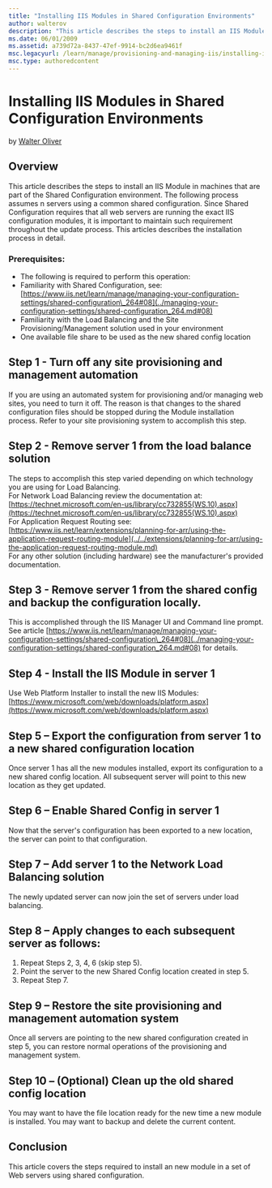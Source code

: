 ```yaml
---
title: "Installing IIS Modules in Shared Configuration Environments"
author: walterov
description: "This article describes the steps to install an IIS Module in machines that are part of the Shared Configuration environment. The following process assumes n..."
ms.date: 06/01/2009
ms.assetid: a739d72a-8437-47ef-9914-bc2d6ea9461f
msc.legacyurl: /learn/manage/provisioning-and-managing-iis/installing-iis-modules-in-shared-configuration-environments
msc.type: authoredcontent
---
```

Installing IIS Modules in Shared Configuration Environments
====================
by [Walter Oliver](https://github.com/walterov)

## Overview

This article describes the steps to install an IIS Module in machines that are part of the Shared Configuration environment. The following process assumes n servers using a common shared configuration. Since Shared Configuration requires that all web servers are running the exact IIS configuration modules, it is important to maintain such requirement throughout the update process. This articles describes the installation process in detail.

### Prerequisites:

- The following is required to perform this operation:
- Familiarity with Shared Configuration, see: [https://www.iis.net/learn/manage/managing-your-configuration-settings/shared-configuration\_264#08](../managing-your-configuration-settings/shared-configuration_264.md#08)
- Familiarity with the Load Balancing and the Site Provisioning/Management solution used in your environment
- One available file share to be used as the new shared config location

## Step 1 - Turn off any site provisioning and management automation

If you are using an automated system for provisioning and/or managing web sites, you need to turn it off. The reason is that changes to the shared configuration files should be stopped during the Module installation process. Refer to your site provisioning system to accomplish this step.

## Step 2 - Remove server 1 from the load balance solution

The steps to accomplish this step varied depending on which technology you are using for Load Balancing.  
For Network Load Balancing review the documentation at: [https://technet.microsoft.com/en-us/library/cc732855(WS.10).aspx](https://technet.microsoft.com/en-us/library/cc732855(WS.10).aspx)   
For Application Request Routing see: [https://www.iis.net/learn/extensions/planning-for-arr/using-the-application-request-routing-module](../../extensions/planning-for-arr/using-the-application-request-routing-module.md)   
For any other solution (including hardware) see the manufacturer's provided documentation.

## Step 3 - Remove server 1 from the shared config and backup the configuration locally.

This is accomplished through the IIS Manager UI and Command line prompt. See article [https://www.iis.net/learn/manage/managing-your-configuration-settings/shared-configuration\_264#08](../managing-your-configuration-settings/shared-configuration_264.md#08) for details.

## Step 4 - Install the IIS Module in server 1

Use Web Platform Installer to install the new IIS Modules: [https://www.microsoft.com/web/downloads/platform.aspx](https://www.microsoft.com/web/downloads/platform.aspx)

## Step 5 – Export the configuration from server 1 to a new shared configuration location

Once server 1 has all the new modules installed, export its configuration to a new shared config location. All subsequent server will point to this new location as they get updated.

## Step 6 – Enable Shared Config in server 1

Now that the server's configuration has been exported to a new location, the server can point to that configuration.

## Step 7 – Add server 1 to the Network Load Balancing solution

The newly updated server can now join the set of servers under load balancing.

## Step 8 – Apply changes to each subsequent server as follows:

1. Repeat Steps 2, 3, 4, 6 (skip step 5).
2. Point the server to the new Shared Config location created in step 5.
3. Repeat Step 7.

## Step 9 – Restore the site provisioning and management automation system

Once all servers are pointing to the new shared configuration created in step 5, you can restore normal operations of the provisioning and management system.

## Step 10 – (Optional) Clean up the old shared config location

You may want to have the file location ready for the new time a new module is installed. You may want to backup and delete the current content.

## Conclusion

This article covers the steps required to install an new module in a set of Web servers using shared configuration.